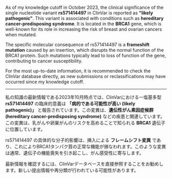 As of my knowledge cutoff in October 2023, the clinical significance of the single nucleotide variant **rs571414497** in ClinVar is reported as **"likely pathogenic"**. This variant is associated with conditions such as **hereditary cancer-predisposing syndrome**. It is located in the **BRCA1** gene, which is well-known for its role in increasing the risk of breast and ovarian cancers when mutated.

The specific molecular consequence of rs571414497 is a **frameshift mutation** caused by an insertion, which disrupts the normal function of the BRCA1 protein. Such mutations typically lead to loss of function of the gene, contributing to cancer susceptibility.

For the most up-to-date information, it is recommended to check the ClinVar database directly, as new submissions or reclassifications may have occurred since my knowledge cutoff.

---

私の知識の最新情報である2023年10月時点では、ClinVarにおける一塩基多型 **rs571414497** の臨床的意義は **「病的である可能性が高い (likely pathogenic)」** と報告されています。この変異は、**遺伝性がん素因症候群 (hereditary cancer-predisposing syndrome)** などの疾患と関連しています。この変異は、乳がんや卵巣がんのリスクを高めることで知られる **BRCA1** 遺伝子に位置しています。

rs571414497 の具体的な分子的影響は、挿入による **フレームシフト変異** であり、これによりBRCA1タンパク質の正常な機能が損なわれます。このような変異は通常、遺伝子の機能喪失を引き起こし、がん感受性に寄与します。

最新情報を確認するには、ClinVarデータベースを直接参照することをお勧めします。新しい提出情報や再分類が行われている可能性があります。